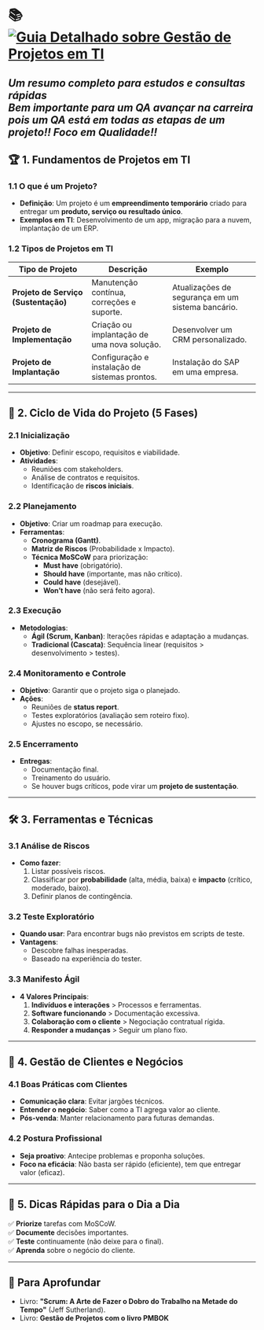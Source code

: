 # 📚 **[![Guia Detalhado sobre Gestão de Projetos em TI](https://readme-typing-svg.demolab.com?font=Fira+Code&pause=1000&width=435&lines=Nivelamento+de+Conhecimento+QA)](https://git.io/typing-svg)**
*Um resumo completo para estudos e consultas rápidas*  
*Bem importante para um QA avançar na carreira pois um QA está em todas as etapas de um projeto!!*
*Foco em Qualidade!!*
---

## 🏆 **1. Fundamentos de Projetos em TI**  

### **1.1 O que é um Projeto?**  
- **Definição**: Um projeto é um **empreendimento temporário** criado para entregar um **produto, serviço ou resultado único**.  
- **Exemplos em TI**: Desenvolvimento de um app, migração para a nuvem, implantação de um ERP.  

### **1.2 Tipos de Projetos em TI**  
| Tipo de Projeto | Descrição | Exemplo |  
|----------------|-----------|---------|  
| **Projeto de Serviço (Sustentação)** | Manutenção contínua, correções e suporte. | Atualizações de segurança em um sistema bancário. |  
| **Projeto de Implementação** | Criação ou implantação de uma nova solução. | Desenvolver um CRM personalizado. |  
| **Projeto de Implantação** | Configuração e instalação de sistemas prontos. | Instalação do SAP em uma empresa. |  

---

## 🔄 **2. Ciclo de Vida do Projeto (5 Fases)**  

### **2.1 Inicialização**  
- **Objetivo**: Definir escopo, requisitos e viabilidade.  
- **Atividades**:  
  - Reuniões com stakeholders.  
  - Análise de contratos e requisitos.  
  - Identificação de **riscos iniciais**.  

### **2.2 Planejamento**  
- **Objetivo**: Criar um roadmap para execução.  
- **Ferramentas**:  
  - **Cronograma (Gantt)**.  
  - **Matriz de Riscos** (Probabilidade x Impacto).  
  - **Técnica MoSCoW** para priorização:  
    - **Must have** (obrigatório).  
    - **Should have** (importante, mas não crítico).  
    - **Could have** (desejável).  
    - **Won’t have** (não será feito agora).  

### **2.3 Execução**  
- **Metodologias**:  
  - **Ágil (Scrum, Kanban)**: Iterações rápidas e adaptação a mudanças.  
  - **Tradicional (Cascata)**: Sequência linear (requisitos > desenvolvimento > testes).  

### **2.4 Monitoramento e Controle**  
- **Objetivo**: Garantir que o projeto siga o planejado.  
- **Ações**:  
  - Reuniões de **status report**.  
  - Testes exploratórios (avaliação sem roteiro fixo).  
  - Ajustes no escopo, se necessário.  

### **2.5 Encerramento**  
- **Entregas**:  
  - Documentação final.  
  - Treinamento do usuário.  
  - Se houver bugs críticos, pode virar um **projeto de sustentação**.  

---

## 🛠 **3. Ferramentas e Técnicas**  

### **3.1 Análise de Riscos**  
- **Como fazer**:  
  1. Listar possíveis riscos.  
  2. Classificar por **probabilidade** (alta, média, baixa) e **impacto** (crítico, moderado, baixo).  
  3. Definir planos de contingência.  

### **3.2 Teste Exploratório**  
- **Quando usar**: Para encontrar bugs não previstos em scripts de teste.  
- **Vantagens**:  
  - Descobre falhas inesperadas.  
  - Baseado na experiência do tester.  

### **3.3 Manifesto Ágil**  
- **4 Valores Principais**:  
  1. **Indivíduos e interações** > Processos e ferramentas.  
  2. **Software funcionando** > Documentação excessiva.  
  3. **Colaboração com o cliente** > Negociação contratual rígida.  
  4. **Responder a mudanças** > Seguir um plano fixo.  

---

## 🤝 **4. Gestão de Clientes e Negócios**  

### **4.1 Boas Práticas com Clientes**  
- **Comunicação clara**: Evitar jargões técnicos.  
- **Entender o negócio**: Saber como a TI agrega valor ao cliente.  
- **Pós-venda**: Manter relacionamento para futuras demandas.  

### **4.2 Postura Profissional**  
- **Seja proativo**: Antecipe problemas e proponha soluções.  
- **Foco na eficácia**: Não basta ser rápido (eficiente), tem que entregar valor (eficaz).  

---

## 📌 **5. Dicas Rápidas para o Dia a Dia**  
✅ **Priorize** tarefas com MoSCoW.  
✅ **Documente** decisões importantes.  
✅ **Teste** continuamente (não deixe para o final).  
✅ **Aprenda** sobre o negócio do cliente.  

---

## 🔎 **Para Aprofundar**  
- Livro: **"Scrum: A Arte de Fazer o Dobro do Trabalho na Metade do Tempo"** (Jeff Sutherland).  
- Livro: **Gestão de Projetos com o livro PMBOK**
